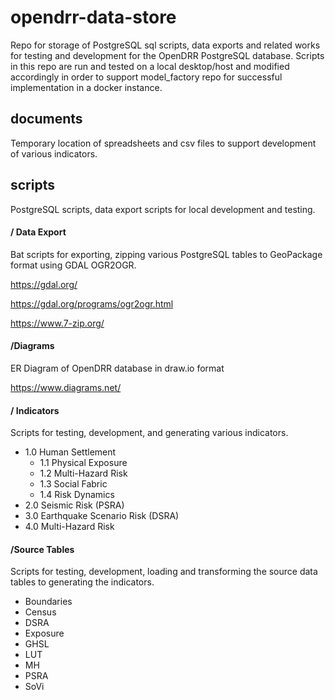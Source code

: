# opendrr-data-store

Repo for storage of PostgreSQL sql scripts, data exports and related works for testing and development for the OpenDRR PostgreSQL database. Scripts in this repo are run and tested on a local desktop/host and modified accordingly in order to support model_factory repo for successful implementation in a docker instance.

## documents
Temporary location of spreadsheets and csv files to support development of various indicators.  

## scripts
PostgreSQL scripts, data export scripts for local development and testing.

#### / Data Export
Bat scripts for exporting, zipping various PostgreSQL tables to GeoPackage format using GDAL OGR2OGR.

https://gdal.org/

https://gdal.org/programs/ogr2ogr.html

https://www.7-zip.org/
  

#### /Diagrams
ER Diagram of OpenDRR database in draw.io format

https://www.diagrams.net/

#### / Indicators
Scripts for testing, development, and generating various indicators.

- 1.0 Human Settlement
	- 1.1 Physical Exposure
	- 1.2 Multi-Hazard Risk
	- 1.3 Social Fabric
	- 1.4 Risk Dynamics
- 2.0 Seismic Risk (PSRA)
- 3.0 Earthquake Scenario Risk (DSRA)
- 4.0 Multi-Hazard Risk

  

#### /Source Tables
Scripts for testing, development, loading and transforming the source data tables to generating the indicators.
- Boundaries
- Census
- DSRA
- Exposure
- GHSL
- LUT
- MH
- PSRA
- SoVi

